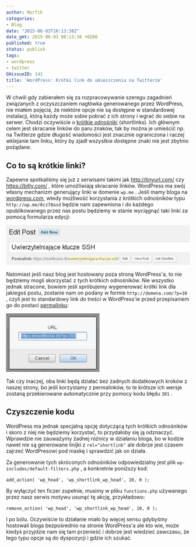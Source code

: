 ```yaml
---
author: Morfik
categories:
- Blog
date: "2015-06-03T10:13:38Z"
date_gmt: 2015-06-03 08:13:38 +0200
published: true
status: publish
tags:
- wordpress
- twitter
GHissueID: 141
title: 'WordPress: Krótki link do umieszczenia na Twitterze'
---
```


W chwili gdy zabierałem się za rozpracowywanie szeregu zagadnień związanych z oczyszczaniem nagłówka
generowanego przez WordPress, nie miałem pojęcia, że niektóre opcje nie są dostępne w standardowej
instalacji, którą każdy może sobie pobrać z ich strony i wgrać do siebie na serwer. Chodzi
oczywiście o [krótkie odnośniki](https://en.wikipedia.org/wiki/URL_shortening) (shortlinks). Ich
głównym celem jest skracanie linków do paru znaków, tak by można je umieścić np. na Twitterze
gdzie długość wiadomości jest znacznie ograniczona i raczej wklejanie tam linku, który by zjadł
wszystkie dostępne znaki nie jest zbytnio pożądane.

<!--more-->
## Co to są krótkie linki?

Zapewne spotkaliśmy się już z serwisami takimi jak <http://tinyurl.com/> czy <https://bitly.com/> ,
które umożliwiają skracanie linków. WordPress ma swój własny mechanizm generujący linki w domenie
`wp.me` . Jeśli mamy bloga na [wordpress.com](https://wordpress.com/), wtedy możliwość korzystania z
krótkich odnośników typu `http://wp.me/8cz78asd` będzie nam zapewniona i do każdego opublikowanego
przez nas postu będziemy w stanie wyciągnąć taki linki za pomocą formularza edycji:

![wordpress-krotki-link](/img/2015/06/1.wordpress-krotki-link.png#big)

Natomiast jeśli nasz blog jest hostowany poza stroną WordPress'a, to nie będziemy mogli skorzystać z
tych krótkich odnośników. Nie wszystko jednak stracone, bowiem jeśli spróbujemy wygenerować krótki
link dla jakiegoś postu, zostanie nam on podany w formie `http://domena.com/?p=10` , czyli jest to
standardowy link do treści w WordPress'ie przed przepisaniem go do postaci
[permalinku](/post/wordpress-odnosniki-bezposrednie-permalinks/):

![wordpress-krotki-link-permalink](/img/2015/06/2.wordpress-krotki-link-permalink.png#small)

Tak czy inaczej, oba linki będą działać bez żadnych dodatkowych kroków z naszej strony, bo jeśli
korzystamy z permalinków, to te krótsze ich wersje zostaną przekierowane automatycznie przy pomocy
kodu błędu `301` .

## Czyszczenie kodu

WordPress ma jednak specjalną opcję dotyczącą tych krótkich odnośników i skoro z niej nie będziemy
korzystać, to przydałoby się ją odznaczyć. Wprawdzie nie zauważymy żadnej różnicy w działaniu bloga,
bo w kodzie nawet nie są generowane linijki z `rel="shortlink"` ale dobrze jest czasem zajrzeć
WordPresowi pod maskę i sprawdzić jak on działa.

Za generowanie tych skróconych odnośników odpowiedzialny jest plik
`wp-includes/default-filters.php` , a konkretnie poniższy kod:

    add_action( 'wp_head', 'wp_shortlink_wp_head', 10, 0 );

By wyłączyć ten ficzer zupełnie, musimy w pliku `functions.php` używanego przez nasz serwis motywu
usunąć tę akcję, przykładowo:

    remove_action( 'wp_head', 'wp_shortlink_wp_head', 10, 0 );

I po bólu. Oczywiście to działanie miało by więcej sensu gdybyśmy hostowali bloga bezpośrednio na
stronie WordPress'a ale kto wie, może kiedyś przyjdzie nam się tam przenieść i dobrze jest wiedzieć
zawczasu, że tego typu opcje są do dyspozycji i gdzie ich szukać.
